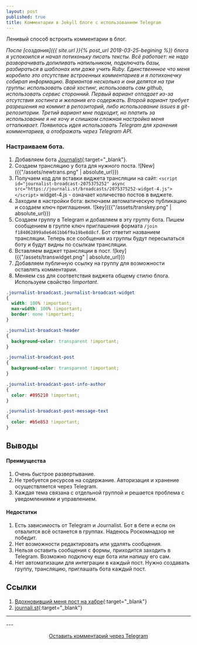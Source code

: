 ```yaml
---
layout: post
published: true
title: Комментарии в Jekyll блоге с использованием Telegram
---
```


Ленивый способ встроить комментарии в блог.

*После [создания]({{ site.url }}{% post_url 2018-03-25-begining %}) блога я успокоился и начал потихоньку писать тексты. Всё работает: не надо разворачивать допиливать напильником, подключать базы, разбираться в шаблонах или даже учить Ruby. Единственнное что меня коробило это отсутствие встроенных комментариев и я потихонечку собирал информацию. Вариантов несколько и они делятся на три группы: использовать свой хостинг, использовать сам github, использовать сервис сторонний. Первый вариант отпадает из-за отсутствия хостинга и желания его содержать. Второй вариант требует разрешения на коммит в репозиторий, либо использование issues в git-репозитории. Третий вариант мне подходит, но платить за использование я не хочу и слишком сложная настройка меня отталкивает. Появилась идея использовать Telegram для хранения комментариев, а отображать через Telegram API.*

### Настраиваем бота.

1. Добавляем бота [Journalist](https://telegram.me/JournalistBot){:target="_blank"}.
2. Создаем трансляцию у бота для нужного поста.
![New]({{"/assets/newtrans.png" | absolute_url}})
3. Получаем код для вставки виджета трансляции на сайт:
```<script id="journalist-broadcast-2075375252" async src="https://journali.st/broadcasts/2075375252-widget-4.js"></script>```
widget-4.js - означает количество постов в виджете.
4. Заходим в настройки бота: включаем автоматическую публикацию и создаем ключ приглашения.
![key]({{"/assets/transkey.png" | absolute_url}})
5. Создаем группу в Telegram и добавляем в эту группу бота. Пишем сообщением в группе ключ приглашения формата ```/join f184062899a8e6461bb6f9a19be8d8cf```. Бот ответит названием трансляции. Теперь все сообщения из группы будут пересылаться боту и будут видны по ссылкам трансляции.
6. Вставляем виджет трансляции в пост.
![key]({{"/assets/transwidget.png" | absolute_url}})
7. Добавляем публичную ссылку на группу для возможности оставлять комментарии.
8. Меняем css для соответствия виджета общему стилю блога. Используем свойство *!important*.

```css
.journalist-broadcast.journalist-broadcast-widget
{
  width: 100% !important;
  max-width: 100% !important;
  border: none !important;
}

.journalist-broadcast-header
{
  background-color: transparent !important;
}

.journalist-broadcast-post
{
  background-color: transparent !important;
}

.journalist-broadcast-post-info-author
{
  color: #895210 !important;
}

.journalist-broadcast-post-message-text
{
  color: #b5e853 !important;
}
```

## Выводы
#### Преимущества
1. Очень быстрое развертывание.
2. Не требуется ресурсов на содержание. Авторизация и хранение осуществляется через Telegram.
3. Каждая тема связана с отдельной группой и решается проблема с уведомлениями и управлением.

#### Недостатки
1. Есть зависимость от Telegram и Journalist. Бот в бете и если он отвалится всё останется в группах. Надеюсь Роскомнадзор не победит.
2. Нет возможности редактировать или удалять сообщения.
3. Нельзя оставить сообщения с формы, приходится заходить в Telegram. Возможно подключу еще бота или напишу его сам.
4. Нет автоматизации для интеграции в каждый пост. Нужно создавать группу, трансляцию, приглашать бота каждый пост.

## Ссылки
1. [Вдохновивший меня пост на хабре](https://habr.com/post/354642/){:target="_blank"}
2. [journali.st](https://journali.st/){:target="_blank"}

---
<div class="scroller">
<script id="journalist-broadcast-2075375252" async defer src="https://journali.st/broadcasts/2075375252-widget-10.js"></script>
</div>
---
<p class="center" align="center"><a href="https://t.me/joinchat/CgpznA8XI19iYApW9JWARw" target="_blank">Оставить комментарий через Telegram</a></p>

<!--

<div class="comment">
<div class="textarea" tabindex="0" role="textbox" aria-multiline="true" contenteditable="PLAINTEXT-ONLY" data-role="editable" aria-label="Start the discussion…" style="overflow: auto; word-wrap: break-word; max-height: 350px;"></div>
</div>

<div style="overflow:auto; height:400px;">

</div>
2123331793
-->